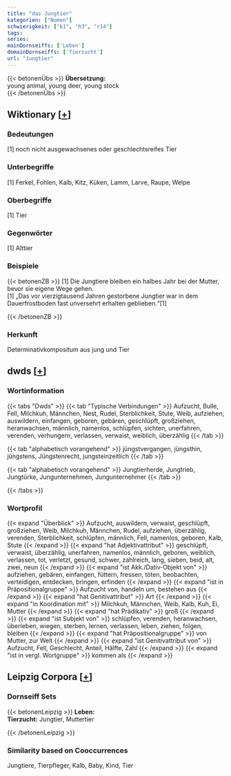 ```yaml
---
title: "das Jungtier"
kategorien: ["Nomen"]
schwierigkeit: ["k1", "h3", "r14"]
tags:
series:
mainDornseiffs: ['Leben']
domainDornseiffs: ['Tierzucht']
url: "Jungtier"
---
```


{{< betonenÜbs >}}
**Übersetzung:**  
young animal, young deer, young stock  
{{< /betonenÜbs >}}

## Wiktionary [[+](https://de.wiktionary.org/wiki/Jungtier)]

### Bedeutungen
[1] noch nicht ausgewachsenes oder geschlechtsreifes Tier  

### Unterbegriffe
[1] Ferkel, Fohlen, Kalb, Kitz, Küken, Lamm, Larve, Raupe, Welpe  

### Oberbegriffe
[1] Tier  

### Gegenwörter
[1] Alttier  

### Beispiele
{{< betonenZB >}}
[1] Die Jungtiere bleiben ein halbes Jahr bei der Mutter, bevor sie eigene Wege gehen.  
[1] „Das vor vierzigtausend Jahren gestorbene Jungtier war in dem Dauerfrostboden fast unversehrt erhalten geblieben.“[1]  

{{< /betonenZB >}}
### Herkunft
Determinativkompositum aus jung und Tier  



## dwds [[+](https://www.dwds.de/wb/Jungtier)]

### Wortinformation
{{< tabs "Dwds" >}}
{{< tab "Typische Verbindungen" >}}
Aufzucht, Bulle, Fell, Milchkuh, Männchen, Nest, Rudel, Sterblichkeit, Stute, Weib, aufziehen, auswildern, einfangen, geboren, gebären, geschlüpft, großziehen, heranwachsen, männlich, namenlos, schlüpfen, sichten, unerfahren, verenden, verhungern, verlassen, verwaist, weiblich, überzählig
{{< /tab >}}

{{< tab "alphabetisch vorangehend" >}}
jüngstvergangen, jüngsthin, jüngstens, Jüngstenrecht, jungsteinzeitlich
{{< /tab >}}

{{< tab "alphabetisch vorangehend" >}}
Jungtierherde, Jungtrieb, Jungtürke, Jungunternehmen, Jungunternehmer
{{< /tab >}}

{{< /tabs >}}

### Wortprofil
{{< expand "Überblick" >}} Aufzucht, auswildern, verwaist, geschlüpft, großziehen, Weib, Milchkuh, Männchen, Rudel, aufziehen, überzählig, verenden, Sterblichkeit, schlüpfen, männlich, Fell, namenlos, geboren, Kalb, Stute {{< /expand >}}
{{< expand "hat Adjektivattribut" >}} geschlüpft, verwaist, überzählig, unerfahren, namenlos, männlich, geboren, weiblich, verlassen, tot, verletzt, gesund, schwer, zahlreich, lang, sieben, beid, alt, zwei, neun {{< /expand >}}
{{< expand "ist Akk./Dativ-Objekt von" >}} aufziehen, gebären, einfangen, füttern, fressen, töten, beobachten, verteidigen, entdecken, bringen, erfinden {{< /expand >}}
{{< expand "ist in Präpositionalgruppe" >}} Aufzucht von, handeln um, bestehen aus {{< /expand >}}
{{< expand "hat Genitivattribut" >}} Art {{< /expand >}}
{{< expand "in Koordination mit" >}} Milchkuh, Männchen, Weib, Kalb, Kuh, Ei, Mutter {{< /expand >}}
{{< expand "hat Prädikativ" >}} groß {{< /expand >}}
{{< expand "ist Subjekt von" >}} schlüpfen, verenden, heranwachsen, überleben, wiegen, sterben, lernen, verlassen, leben, ziehen, folgen, bleiben {{< /expand >}}
{{< expand "hat Präpositionalgruppe" >}} von Mutter, zur Welt {{< /expand >}}
{{< expand "ist Genitivattribut von" >}} Aufzucht, Fell, Geschlecht, Anteil, Hälfte, Zahl {{< /expand >}}
{{< expand "ist in vergl. Wortgruppe" >}} kommen als {{< /expand >}}

## Leipzig Corpora [[+](https://corpora.uni-leipzig.de/en/res?word=Jungtier&corpusId=deu_newscrawl-public_2018)]

### Dornseiff Sets
{{< betonenLeipzig >}}
**Leben:**  
**Tierzucht:** Jungtier, Muttertier  

{{< /betonenLeipzig >}}

### Similarity based on Cooccurrences
Jungtiere, Tierpfleger, Kalb, Baby, Kind, Tier

